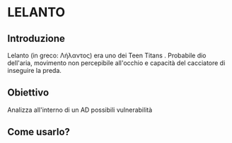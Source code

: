 # LELANTO

## Introduzione
Lelanto (in greco: Λήλαντος) era uno dei Teen Titans . Probabile dio dell'aria, movimento non percepibile all'occhio e capacità del cacciatore di inseguire la preda.

## Obiettivo
Analizza all'interno di un AD possibili vulnerabilità

## Come usarlo?


